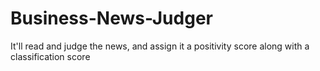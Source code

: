 # Business-News-Judger
It'll read and judge the news, and assign it a positivity score along with a classification score
